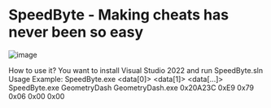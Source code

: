 # SpeedByte - Making cheats has never been so easy
![image](https://user-images.githubusercontent.com/66429886/139528223-2501a835-cb4a-4589-ab49-e13dde3b0924.png)

How to use it? You want to install Visual Studio 2022 and run SpeedByte.sln
Usage Example: SpeedByte.exe <process> <module> <offset> <data[0]> <data[1]> <data[...]>  
SpeedByte.exe GeometryDash GeometryDash.exe 0x20A23C 0xE9 0x79 0x06 0x00 0x00



